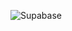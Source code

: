 ![Supabase](https://raw.githubusercontent.com/supabase/supabase-flutter/main/.github/images/supabase-banner.jpg)
